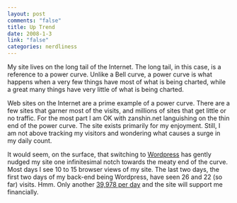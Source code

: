 ```yaml
--- 
layout: post
comments: "false"
title: Up Trend
date: 2008-1-3
link: "false"
categories: nerdliness
---
```

My site lives on the long tail of the Internet.  The long tail, in this case, is a reference to a power curve.  Unlike a Bell curve, a power curve is what happens when a very few things have most of what is being charted, while a great many things have very little of what is being charted.

Web sites on the Internet are a prime example of a power curve.  There are a few sites that garner most of the visits, and millions of sites that get little or no traffic.  For the most part I am OK with zanshin.net languishing on the thin end of the power curve.  The site exists primarily for my enjoyment.  Still, I am not above tracking my visitors and wondering what causes a surge in my daily count.

It would seem, on the surface, that switching to <a href="http://wordpress.com" title="Wordpress">Wordpress</a> has gently nudged my site one infinitesimal notch towards the meaty end of the curve.  Most days I see 10 to 15 browser views of my site.  The last two days, the first two days of my back-end being Wordpress, have seen 26 and 22 (so far) visits.  Hmm.  Only another <a href="http://daringfireball.net/feeds/sponsors/" title="A million per month">39,978 per day</a> and the site will support me financially. 
